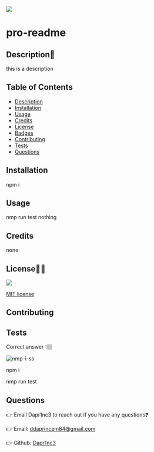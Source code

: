 
  <img src="https://img.shields.io/github/license/Dapr1nc3/pro-readme">

  # pro-readme

  ## Description📝
  this is a description 

  ## Table of Contents
  - [Description](#description)
  - [Installation](#installation)
  - [Usage](#usage)
  - [Credits](#credits)
  - [License](#license)
  - [Badges](#badges)
  - [Contributing](#contributing)
  - [Tests](#tests)
  - [Questions](#questions)
  

  ## Installation

  npm i


  ## Usage

  nmp run test
  nothing 


  ## Credits

  none




  ## License🐱‍🏍

  <img src="https://img.shields.io/github/license/Dapr1nc3/pro-readme">

  [MIT license](https://choosealicense.com/licenses/mit/) 



  ## Contributing




  ## Tests

  Correct answer 👇🏽
  
  ![nmp-i-ss](https://user-images.githubusercontent.com/87787132/146451672-08bbcb79-a80e-4679-a64d-70f5f2c646c9.png)

  
  npm i
  
  nmp run test


  ## Questions

  👉 Email Dapr1nc3 to reach out if you have any questions❓

  👉 Email: ddaprincem84@gmail.com

  👉 Github: [Dapr1nc3](https://github.com/Dapr1nc3)

  
  
